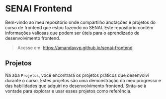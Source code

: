 # SENAI Frontend

Bem-vindo ao meu repositório onde compartilho anotações e projetos do curso de frontend que estou fazendo no SENAI. Este repositório contém informações valiosas que podem ser úteis para o aprendizado de desenvolvimento frontend.

> Acesse em: https://amandavvp.github.io/senai-frontend

## Projetos

Na aba `Projetos`, você encontrará os projetos práticos que desenvolvi durante o curso. Estes projetos são uma demonstração do meu progresso e das habilidades que adquiri no desenvolvimento frontend. Sinta-se à vontade para explorar e usar esses projetos como referência.